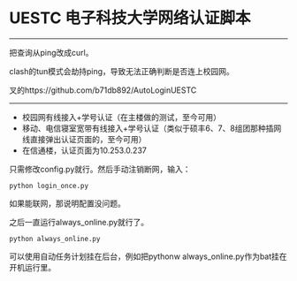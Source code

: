 # UESTC 电子科技大学网络认证脚本
------------------------------
把查询从ping改成curl。

clash的tun模式会劫持ping，导致无法正确判断是否连上校园网。

叉的https://github.com/b71db892/AutoLoginUESTC  

---

- 校园网有线接入+学号认证（在主楼做的测试，至今可用）
- 移动、电信寝室宽带有线接入+学号认证（类似于硕丰6、7、8组团那种插网线直接弹出认证页面的，至今可用）
- 在信通楼，认证页面为10.253.0.237
  
只需修改config.py就行。然后手动注销断网，输入：
```angular2html
python login_once.py
```
如果能联网，那说明配置没问题。

之后一直运行always_online.py就行了。
```angular2html
python always_online.py  
```

可以使用自动任务计划挂在后台，例如把pythonw always_online.py作为bat挂在开机运行里。

